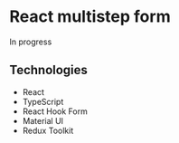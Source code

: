 # React multistep form
In progress

## Technologies

* React
* TypeScript
* React Hook Form
* Material UI
* Redux Toolkit